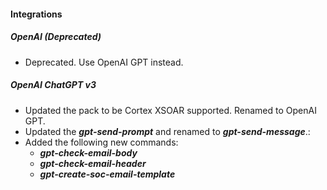 
#### Integrations

##### OpenAI (Deprecated)

- Deprecated. Use OpenAI GPT instead.

##### OpenAI ChatGPT v3
- Updated the pack to be Cortex XSOAR supported. Renamed to OpenAI GPT.
- Updated the ***gpt-send-prompt*** and renamed to ***gpt-send-message***.:
- Added the following new commands:
  - ***gpt-check-email-body***
  - ***gpt-check-email-header***
  - ***gpt-create-soc-email-template***
